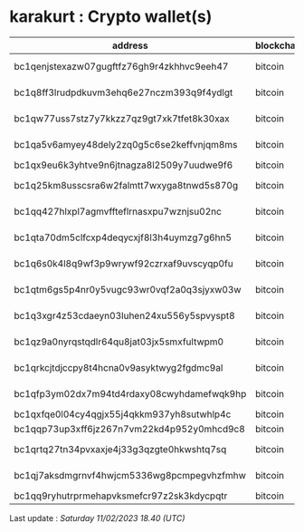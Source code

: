 # karakurt : Crypto wallet(s)

| address | blockchain | Balance |
|---|---|---|
| bc1qenjstexazw07gugftfz76gh9r4zkhhvc9eeh47 | bitcoin | $ 199421 |
| bc1q8ff3lrudpdkuvm3ehq6e27nczm393q9f4ydlgt | bitcoin | $ 147060 |
| bc1qw77uss7stz7y7kkzz7qz9gt7xk7tfet8k30xax | bitcoin | $ 443989 |
| bc1qa5v6amyey48dely2zq0g5c6se2keffvnjqm8ms | bitcoin | $ 396509 |
| bc1qx9eu6k3yhtve9n6jtnagza8l2509y7uudwe9f6 | bitcoin | $ 51947 |
| bc1q25km8usscsra6w2falmtt7wxyga8tnwd5s870g | bitcoin | $ 544073 |
| bc1qq427hlxpl7agmvffteflrnasxpu7wznjsu02nc | bitcoin | $ 214638 |
| bc1qta70dm5clfcxp4deqycxjf8l3h4uymzg7g6hn5 | bitcoin | $ 190394 |
| bc1q6s0k4l8q9wf3p9wrywf92czrxaf9uvscyqp0fu | bitcoin | $ 162927 |
| bc1qtm6gs5p4nr0y5vugc93wr0vqf2a0q3sjyxw03w | bitcoin | $ 1336074 |
| bc1q3xgr4z53cdaeyn03luhen24xu556y5spvyspt8 | bitcoin | $ 162963 |
| bc1qz9a0nyrqstqdlr64qu8jat03jx5smxfultwpm0 | bitcoin | $ 250032 |
| bc1qrkcjtdjccpy8t4hcna0v9asyktwyg2fgdmc9al | bitcoin | $ 193825 |
| bc1qfp3ym02dx7m94td4rdaxy08cwyhdamefwqk9hp | bitcoin | $ 249487 |
| bc1qxfqe0l04cy4qgjx55j4qkkm937yh8sutwhlp4c | bitcoin | $ 99407 |
| bc1qqp73up3xff6jz267n7vm22kd4p952y0mhcd9c8 | bitcoin | $ 36791 |
| bc1qrtq27tn34pvxaxje4j33g3qzgte0hkwshtq7sq | bitcoin | $ 133216 |
| bc1qj7aksdmgrnvf4hwjcm5336wg8pcmpegvhzfmhw | bitcoin | $ 137199 |
| bc1qq9ryhutrprmehapvksmefcr97z2sk3kdycpqtr | bitcoin | $ 82653 |

Last update : _Saturday 11/02/2023 18.40 (UTC)_

